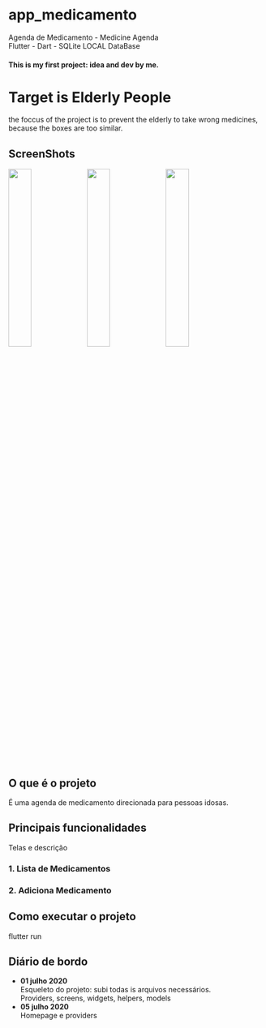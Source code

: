 <h1> app_medicamento </h1>
Agenda de  Medicamento - Medicine Agenda <br>
Flutter - Dart - SQLite </b>
LOCAL DataBase </br>
<h4>This is my first project: idea and dev by me.</h4>

<h1> Target is Elderly People </h1>
the foccus of the project is to prevent the elderly to take wrong medicines, because the boxes are too similar.

<h2> ScreenShots </h2>
<img src="https://github.com/ETNINJA/app_medicamento/blob/master/IMG_20200813_115959_248.jpg" width="30%" height="30%">
<img src="https://github.com/ETNINJA/app_medicamento/blob/master/IMG_20200813_121201_824.jpg" width="30%" height="30%">
<img src="https://github.com/ETNINJA/app_medicamento/blob/master/IMG_20200821_090844_968.jpg" width="30%" height="30%">


<h2> O que é o projeto </h2>
É uma agenda de medicamento direcionada para pessoas idosas.


<h2> Principais funcionalidades </h2>
Telas e descrição

<h3> 1. Lista de Medicamentos </h3>

<h3> 2. Adiciona Medicamento </h3>

<h2> Como executar o projeto </h2>
flutter run

<h2>Diário de bordo </h2>

<ul> 
  <li> <b>01 julho 2020  </b> </li>
  Esqueleto do projeto: subi todas is arquivos necessários.<br>
  Providers, screens, widgets, helpers, models
  <li><b> 05 julho 2020 </b> </li>
  Homepage e providers
</ul>
